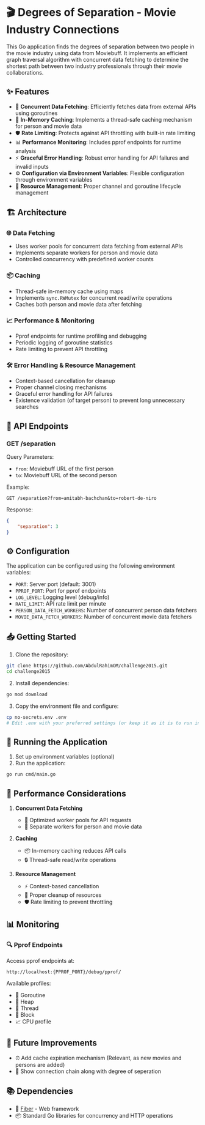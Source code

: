 # 🎬 Degrees of Separation - Movie Industry Connections

This Go application finds the degrees of separation between two people in the movie industry using data from Moviebuff. It implements an efficient graph traversal algorithm with concurrent data fetching to determine the shortest path between two industry professionals through their movie collaborations.

## ✨ Features

- 🚀 **Concurrent Data Fetching**: Efficiently fetches data from external APIs using goroutines
- 💾 **In-Memory Caching**: Implements a thread-safe caching mechanism for person and movie data
- 🛡️ **Rate Limiting**: Protects against API throttling with built-in rate limiting
- 📊 **Performance Monitoring**: Includes pprof endpoints for runtime analysis
- ⚡ **Graceful Error Handling**: Robust error handling for API failures and invalid inputs
- ⚙️ **Configuration via Environment Variables**: Flexible configuration through environment variables
- 🔄 **Resource Management**: Proper channel and goroutine lifecycle management

## 🏗️ Architecture

### 🌐 Data Fetching
- Uses worker pools for concurrent data fetching from external APIs
- Implements separate workers for person and movie data
- Controlled concurrency with predefined worker counts

### 📦 Caching
- Thread-safe in-memory cache using maps
- Implements `sync.RWMutex` for concurrent read/write operations
- Caches both person and movie data after fetching

### 📈 Performance & Monitoring
- Pprof endpoints for runtime profiling and debugging
- Periodic logging of goroutine statistics
- Rate limiting to prevent API throttling

### 🛠️ Error Handling & Resource Management
- Context-based cancellation for cleanup
- Proper channel closing mechanisms
- Graceful error handling for API failures
- Existence validation (of target person) to prevent long unnecessary searches

## 🔌 API Endpoints

### GET /separation
Query Parameters:
- `from`: Moviebuff URL of the first person
- `to`: Moviebuff URL of the second person

Example:
```
GET /separation?from=amitabh-bachchan&to=robert-de-niro
```

Response:
```json
{
    "separation": 3
}
```

## ⚙️ Configuration

The application can be configured using the following environment variables:

- `PORT`: Server port (default: 3001)
- `PPROF_PORT`: Port for pprof endpoints
- `LOG_LEVEL`: Logging level (debug/info)
- `RATE_LIMIT`: API rate limit per minute
- `PERSON_DATA_FETCH_WORKERS`: Number of concurrent person data fetchers
- `MOVIE_DATA_FETCH_WORKERS`: Number of concurrent movie data fetchers

## 📥 Getting Started

1. Clone the repository:
```bash
git clone https://github.com/AbdulRahimOM/challenge2015.git
cd challenge2015
```

2. Install dependencies:
```bash
go mod download
```

3. Copy the environment file and configure:
```bash
cp no-secrets.env .env
# Edit .env with your preferred settings (or keep it as it is to run in default settings)
```

## 🚀 Running the Application

1. Set up environment variables (optional)
2. Run the application:
```bash
go run cmd/main.go
```

## 💪 Performance Considerations

1. **Concurrent Data Fetching**
   - 🔄 Optimized worker pools for API requests
   - 👥 Separate workers for person and movie data

2. **Caching**
   - 📦 In-memory caching reduces API calls
   - 🔒 Thread-safe read/write operations

3. **Resource Management**
   - ⚡ Context-based cancellation
   - 🧹 Proper cleanup of resources
   - 🛡️ Rate limiting to prevent throttling

## 📊 Monitoring

### 🔍 Pprof Endpoints
Access pprof endpoints at:
```
http://localhost:{PPROF_PORT}/debug/pprof/
```

Available profiles:
- 🧵 Goroutine
- 💾 Heap
- 🔄 Thread
- 🚫 Block
- 📈 CPU profile

## 🔮 Future Improvements
- ⏰ Add cache expiration mechanism (Relevant, as new movies and persons are added)
- 🔗 Show connection chain along with degree of seperation

## 📚 Dependencies

- 🚀 [Fiber](github.com/gofiber/fiber/v2) - Web framework
- 📦 Standard Go libraries for concurrency and HTTP operations

